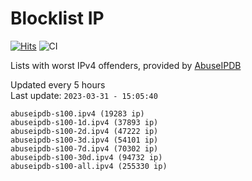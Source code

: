 # Blocklist IP

[![Hits](https://hits.seeyoufarm.com/api/count/incr/badge.svg?url=https%3A%2F%2Fgithub.com%2Fborestad%2Fblocklist-ip%2F&count_bg=%2379C83D&title_bg=%23555555&icon=&icon_color=%23E7E7E7&title=hits&edge_flat=false)](https://hits.seeyoufarm.com)  ![CI](https://img.shields.io/github/workflow/status/borestad/blocklist-ip/CI?style=flat-square)

Lists with worst IPv4 offenders, provided by [AbuseIPDB](https://www.abuseipdb.com/)

<!-- FOOTER-PLACEHOLDER -->
Updated every 5 hours<br>
Last update: `2023-03-31 - 15:05:40`
```
abuseipdb-s100.ipv4 (19283 ip)
abuseipdb-s100-1d.ipv4 (37893 ip)
abuseipdb-s100-2d.ipv4 (47222 ip)
abuseipdb-s100-3d.ipv4 (54101 ip)
abuseipdb-s100-7d.ipv4 (70302 ip)
abuseipdb-s100-30d.ipv4 (94732 ip)
abuseipdb-s100-all.ipv4 (255330 ip)
```
